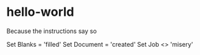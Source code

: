 # hello-world
Because the instructions say so

Set Blanks = 'filled'
Set Document = 'created'
Set Job <> 'misery'
